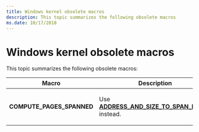 ```yaml
---
title: Windows kernel obsolete macros
description: This topic summarizes the following obsolete macros
ms.date: 10/17/2018
---
```


# Windows kernel obsolete macros


This topic summarizes the following obsolete macros:

<table>
<colgroup>
<col width="50%" />
<col width="50%" />
</colgroup>
<thead>
<tr class="header">
<th>Macro</th>
<th>Description</th>
</tr>
</thead>
<tbody>
<tr class="odd">
<td><strong>COMPUTE_PAGES_SPANNED</strong></td>
<td><p>
Use <a href="/windows-hardware/drivers/ddi/wdm/nf-wdm-address_and_size_to_span_pages"><strong>ADDRESS_AND_SIZE_TO_SPAN_PAGES</strong></a> instead.
</p></td>
</tr>
</tbody>
</table>

 

